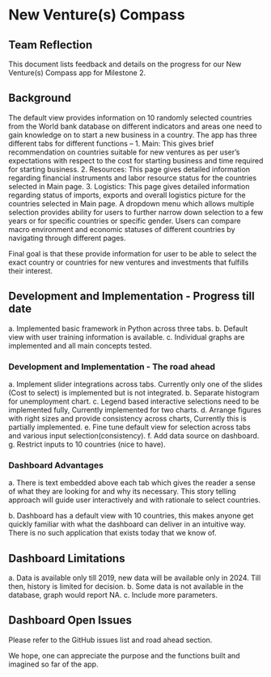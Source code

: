 # New Venture(s) Compass

## Team Reflection
This document lists feedback and details on the progress for our New Venture(s) Compass app for Milestone 2.

## Background
The default view provides information on 10 randomly selected countries from the World bank database on different indicators and areas one need to gain knowledge on to start a new business in a country.
The app has three different tabs for different functions – 1. Main: This gives brief recommendation on countries suitable for new ventures as per user’s expectations with respect to the cost for starting business and time required for starting business. 2. Resources: This page gives detailed information regarding financial instruments and labor resource status for the countries selected in Main page. 3. Logistics: This page gives detailed information regarding status of imports, exports and overall logistics picture for the countries selected in Main page. 
A dropdown menu which allows multiple selection provides ability for users to further narrow down selection to a few years or for specific countries or specific gender. Users can compare macro environment and economic statuses of different countries by navigating through different pages. 

Final goal is that these provide information for user to be able to select the exact country or countries for new ventures and investments that fulfills their interest.

## Development and Implementation - Progress till date 
a. Implemented basic framework in Python across three tabs.
b. Default view with user training information is available.
c. Individual graphs are implemented and all main concepts tested.

### Development and Implementation - The road ahead
a. Implement slider integrations across tabs. Currently only one of the slides (Cost to select) is implemented but is not integrated.
b. Separate histogram for unemployment chart.
c. Legend based interactive selections need to be implemented fully, Currently implemented for two charts.
d. Arrange figures with right sizes and provide consistency across charts, Currently this is partially implemented.
e. Fine tune default view for selection across tabs and various input selection(consistency).
f. Add data source on dashboard.
g. Restrict inputs to 10 countries (nice to have).

### Dashboard Advantages
a. There is text embedded above each tab which gives the reader a sense of what they are looking for and why its necessary. 
This story telling approach will guide user interactively and with rationale to select countries.

b. Dashboard has a default view with 10 countries, this makes anyone get quickly familiar with what the dashboard can deliver in an intuitive way. There is no such application that exists today that we know of.
 
## Dashboard Limitations
a. Data is available only till 2019, new data will be available only in 2024. Till then, history is limited for decision.
b. Some data is not available in the database, graph would report NA.
c. Include more parameters.

## Dashboard Open Issues
Please refer to the GitHub issues list and road ahead section.

We hope, one can appreciate the purpose and the functions built and imagined so far of the app.